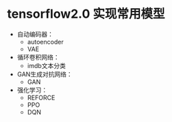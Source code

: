 # tensorflow2.0 实现常用模型
* 自动编码器：
   * autoencoder
   * VAE
* 循环卷积网络：
   * imdb文本分类
* GAN生成对抗网络：
   * GAN
* 强化学习：
    * REFORCE
    * PPO
    * DQN
    
  